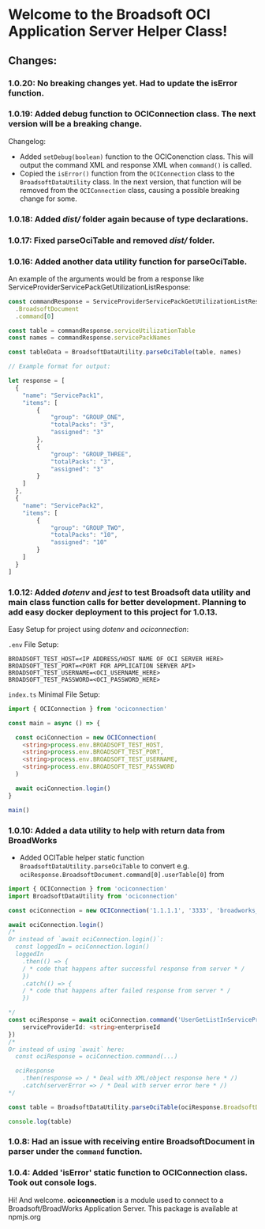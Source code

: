 # Welcome to the Broadsoft OCI Application Server Helper Class!

## Changes:

### 1.0.20: No breaking changes yet. Had to update the isError function. 

### 1.0.19: Added debug function to OCIConnection class. The next version will be a breaking change. 

Changelog:
- Added `setDebug(boolean)` function to the OCIConenction class. This will output the command XML and response XML when `command()` is called.
- Copied the `isError()` function from the `OCIConnection` class to the `BroadsoftDataUtility` class. In the next version, that function will be removed from the `OCIConnection` class, causing a possible breaking change for some.

### 1.0.18: Added _dist/_ folder again because of type declarations.

### 1.0.17: Fixed parseOciTable and removed _dist/_ folder.

### 1.0.16: Added another data utility function for parseOciTable. 

An example of the arguments would be from a response like ServiceProviderServicePackGetUtilizationListResponse:

```ts
const commandResponse = ServiceProviderServicePackGetUtilizationListResponse
  .BroadsoftDocument
  .command[0]

const table = commandResponse.serviceUtilizationTable
const names = commandResponse.servicePackNames

const tableData = BroadsoftDataUtility.parseOciTable(table, names)

// Example format for output:

let response = [
  {
    "name": "ServicePack1",
    "items": [
        {
            "group": "GROUP_ONE",
            "totalPacks": "3",
            "assigned": "3"
        },
        {
            "group": "GROUP_THREE",
            "totalPacks": "3",
            "assigned": "3"
        }
    ]
  },
  {
    "name": "ServicePack2",
    "items": [
        {
            "group": "GROUP_TWO",
            "totalPacks": "10",
            "assigned": "10"
        }
    ]
  }
]
```

### 1.0.12: Added _dotenv_ and _jest_ to test Broadsoft data utility and main class function calls for better development. Planning to add easy docker deployment to this project for 1.0.13.

Easy Setup for project using _dotenv_ and _ociconnection_:

`.env` File Setup:
```dotenv
BROADSOFT_TEST_HOST=<IP ADDRESS/HOST NAME OF OCI SERVER HERE>
BROADSOFT_TEST_PORT=<PORT FOR APPLICATION SERVER API>
BROADSOFT_TEST_USERNAME=<OCI_USERNAME_HERE>
BROADSOFT_TEST_PASSWORD=<OCI_PASSWORD_HERE>
```


`index.ts` Minimal File Setup:
```ts
import { OCIConnection } from 'ociconnection'

const main = async () => {

  const ociConnection = new OCIConnection(
    <string>process.env.BROADSOFT_TEST_HOST,
    <string>process.env.BROADSOFT_TEST_PORT,
    <string>process.env.BROADSOFT_TEST_USERNAME,
    <string>process.env.BROADSOFT_TEST_PASSWORD
  )

  await ociConnection.login()
}

main()
```

### 1.0.10: Added a data utility to help with return data from BroadWorks

- Added OCITable helper static function `BroadsoftDataUtility.parseOciTable` to convert e.g. `ociResponse.BroadsoftDocument.command[0].userTable[0]` from 
```ts
import { OCIConnection } from 'ociconnection'
import BroadsoftDataUtility from 'ociconnection'

const ociConnection = new OCIConnection('1.1.1.1', '3333', 'broadworks_user', 'broadworks_password')

await ociConnection.login()
/*
Or instead of `await ociConnection.login()`:
  const loggedIn = ociConnection.login()
  loggedIn
    .then(() => {
    / * code that happens after successful response from server * /
    })
    .catch(() => {
    / * code that happens after failed response from server * /
    })

*/
const ociResponse = await ociConnection.command('UserGetListInServiceProviderRequest', {
    serviceProviderId: <string>enterpriseId
})
/*
Or instead of using `await` here:
  const ociResponse = ociConnection.command(...)

  ociResponse
    .then(response => / * Deal with XML/object response here * /)
    .catch(serverError => / * Deal with server error here * /)
*/

const table = BroadsoftDataUtility.parseOciTable(ociResponse.BroadsoftDocument.command[0].userTable[0])

console.log(table) 

```

### 1.0.8: Had an issue with receiving entire BroadsoftDocument in parser under the `command` function.

### 1.0.4: Added 'isError' static function to OCIConnection class. Took out console logs.
Hi! And welcome. **ociconnection** is a module used to connect to a Broadsoft/BroadWorks Application Server. This package is available at npmjs.org 
